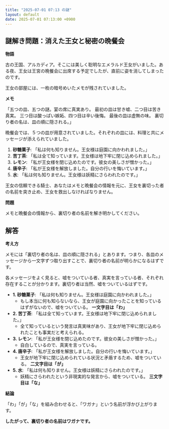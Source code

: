 ```yaml
---
title: "2025-07-01 07:13 の謎"
layout: default
date: 2025-07-01 07:13:00 +0900
---
```

## 謎解き問題：消えた王女と秘密の晩餐会

**物語**

古の王国、アルカディア。そこには美しく聡明なエメラルド王女がいました。ある夜、王女は王宮の晩餐会に出席する予定でしたが、直前に姿を消してしまったのです。

王女の部屋には、一枚の暗号めいたメモが残されていました。

**メモ**

「五つの皿、五つの謎。宴の席に真実あり。
最初の皿は甘き嘘、二つ目は苦き真実。
三つ目は酸っぱい嫉妬、四つ目は辛い後悔。
最後の皿は虚無の味。
裏切り者の名は、皿の順に隠される。」

晩餐会では、５つの皿が用意されていました。それぞれの皿には、料理と共にメッセージが添えられていました。

1.  **砂糖菓子**: 「私は何も知りません。王女様は庭園に向かわれました。」
2.  **苦丁茶**: 「私は全て知っています。王女様は地下牢に閉じ込められました。」
3.  **レモン**: 「私が王女様を閉じ込めたのです。彼女の美しさが憎かった。」
4.  **唐辛子**: 「私が王女様を解放しました。自分の行いを悔いています。」
5.  **水**: 「私は何も知りません。王女様は妖精にさらわれたのです。」

王女の信頼できる騎士、あなたはメモと晩餐会の情報を元に、王女を裏切った者の名前を突き止め、王女を救出しなければなりません。

**問題**

メモと晩餐会の情報から、裏切り者の名前を解き明かしてください。

## 解答

**考え方**

メモには「裏切り者の名は、皿の順に隠される」とあります。つまり、各皿のメッセージから一文字ずつ取り出すことで、裏切り者の名前が明らかになるはずです。

各メッセージをよく見ると、嘘をついている者、真実を言っている者、それぞれ存在することが分かります。裏切り者は当然、嘘をついているはずです。

*   **1. 砂糖菓子**: 「私は何も知りません。王女様は庭園に向かわれました。」
    *   もし本当に何も知らないなら、王女が庭園に向かったことを知っているはずがないので、嘘をついている。 **一文字目は「わ」**
*   **2. 苦丁茶**: 「私は全て知っています。王女様は地下牢に閉じ込められました。」
    *   全て知っているという発言は真実味があり、王女が地下牢に閉じ込められたことも事実だと考えられる。
*   **3. レモン**: 「私が王女様を閉じ込めたのです。彼女の美しさが憎かった。」
    *   自白しているので、真実を言っている。
*   **4. 唐辛子**: 「私が王女様を解放しました。自分の行いを悔いています。」
    *   王女が地下牢に閉じ込められている状況と矛盾するため、嘘をついている。 **二文字目は「が」**
*   **5. 水**: 「私は何も知りません。王女様は妖精にさらわれたのです。」
    *   妖精にさらわれたという非現実的な発言から、嘘をついている。 **三文字目は「な」**

**結論**

「わ」「が」「な」を組み合わせると、「ワガナ」という名前が浮かび上がります。

**したがって、裏切り者の名前はワガナです。**
